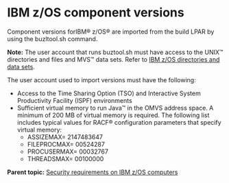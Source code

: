 #  IBM z/OS component versions

Component versions forIBM® z/OS® are imported from the build LPAR by using the buzltool.sh command.

**Note:** The user account that runs buztool.sh must have access to the UNIX™ directories and files and MVS™ data sets. Refer to [IBM z/OS directories and data sets](security_zos_files.md).

The user account used to import versions must have the following:

-   Access to the Time Sharing Option \(TSO\) and Interactive System Productivity Facility \(ISPF\) environments
-   Sufficient virtual memory to run Java™ in the OMVS address space. A minimum of 200 MB of virtual memory is required. The following list includes typical values for RACF® configuration parameters that specify virtual memory:
    -   ASSIZEMAX= 2147483647
    -   FILEPROCMAX= 00524287
    -   PROCUSERMAX= 00032767
    -   THREADSMAX= 00100000

**Parent topic:** [Security requirements on IBM z/OS computers](../../com.ibm.udeploy.admin.doc/topics/security_zos.md)

